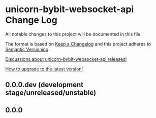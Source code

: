 # unicorn-bybit-websocket-api Change Log

All notable changes to this project will be documented in this file.

The format is based on [Keep a Changelog](http://keepachangelog.com/) and this project adheres to 
[Semantic Versioning](http://semver.org/).

[Discussions about unicorn-bybit-websocket-api releases!](https://github.com/LUCIT-Systems-and-Development/unicorn-bybit-websocket-api/discussions/categories/releases)

[How to upgrade to the latest version!](https://unicorn-bybit-websocket-api.docs.lucit.tech/readme.html#installation-and-upgrade)

## 0.0.0.dev (development stage/unreleased/unstable)

## 0.0.0
